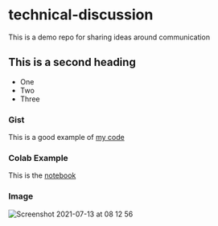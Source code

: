 # technical-discussion
This is a demo repo for sharing ideas around communication


## This is a second heading

* One
* Two
* Three

### Gist 
This is a good example of [my code](https://gist.github.com/sammiekiogora/827a868523c9ceb9d1ffe7d9c7187aff)

### Colab Example
This is the [notebook](https://github.com/sammiekiogora/technical-discussion/blob/main/technical_docs.ipynb)

### Image
![Screenshot 2021-07-13 at 08 12 56](https://user-images.githubusercontent.com/2780318/125508540-58165799-73b4-41ab-a8bc-bdb8f952589c.png)

